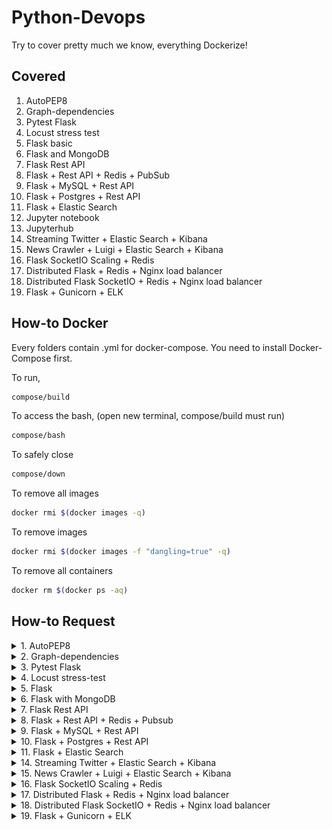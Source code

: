 # Python-Devops
Try to cover pretty much we know, everything Dockerize!

## Covered
1. AutoPEP8
2. Graph-dependencies
3. Pytest Flask
4. Locust stress test
5. Flask basic
6. Flask and MongoDB
7. Flask Rest API
8. Flask + Rest API + Redis + PubSub
9. Flask + MySQL + Rest API
10. Flask + Postgres + Rest API
11. Flask + Elastic Search
12. Jupyter notebook
13. Jupyterhub
14. Streaming Twitter + Elastic Search + Kibana
15. News Crawler + Luigi + Elastic Search + Kibana
16. Flask SocketIO Scaling + Redis
17. Distributed Flask + Redis + Nginx load balancer
18. Distributed Flask SocketIO + Redis + Nginx load balancer
19. Flask + Gunicorn + ELK

## How-to Docker
Every folders contain .yml for docker-compose. You need to install Docker-Compose first.

To run,
```bash
compose/build
```

To access the bash, (open new terminal, compose/build must run)
```bash
compose/bash
```

To safely close
```bash
compose/down
```

To remove all images
```bash
docker rmi $(docker images -q)
```

To remove <none> images
```bash
docker rmi $(docker images -f "dangling=true" -q)
```

To remove all containers
```bash
docker rm $(docker ps -aq)
```

## How-to Request

<details><summary>1. AutoPEP8</summary>

```bash
cd autopep8
autopep8 --in-place --aggressive --recursive .
```

</details>

<details><summary>2. Graph-dependencies</summary>

```bash
cd graph-dependencies
python3 pyan.py malaya/*.py --colored --annotate --grouped --dot > malaya.dot
dot -Tsvg malaya.dot > malaya.svg
```

![alt text](graph-dependencies/malaya.svg)

![alt text](graph-dependencies/malaya-graph.png)

</details>

<details><summary>3. Pytest Flask</summary>

```text
pytest_1  | Name                 Stmts   Miss  Cover
pytest_1  | ----------------------------------------
pytest_1  | web/__init__.py         13      2    85%
pytest_1  | web/calculation.py       6      1    83%
pytest_1  | ----------------------------------------
pytest_1  | TOTAL                   19      3    84%
pytest_1  | Coverage HTML written to dir htmlcov
```

Open report/index.html

![alt text](pytest-flask/coverage.png)

</details>

<details><summary>4. Locust stress-test</summary>

![alt text](Locust-Stresstest/screenshot1.png)

![alt text](Locust-Stresstest/screenshot2.png)

</details>

<details><summary>5. Flask</summary>

```text
curl localhost:5000/ -x GET

Hey, we have Flask in a Docker container!
```
```text
curl localhost:5000/members/husein/

husein
```

</details>

<details><summary>6. Flask with MongoDB</summary>

```text
curl localhost:5000/ -X GET

Hey, we have Flask with MongoDB in a Docker container!
```
```text
curl localhost:5000/insert?name=husein -X GET

done inserted husein
```
```text
curl localhost:5000/get?name=husein -X GET

husein
```
```text
curl localhost:5000/get?name=mike -X GET

not found
```

</details>

<details><summary>7. Flask Rest API</summary>

```text
curl localhost:5000 -X GET

{"hello": "world"}
```
```text
curl localhost:5000/todo1 -d "data=take milk" -X PUT
curl localhost:5000/todo1 -X GET

{"todo1": "take milk"}
```

</details>

<details><summary>8. Flask + Rest API + Redis + Pubsub</summary>

```text
curl localhost:5000 -X GET

Hey, we have Flask with Redis in a Docker container!
```

```text
localhost:5000/first-channel -X GET

{"message": "Internal Server Error"}
```

```text
curl localhost:5000/first-channel -d "data=from first channel" -X PUT

"from first channel"

curl localhost:5000/first-channel -X GET

"from first channel"
```

```text
curl localhost:5000/fifth-channel -X GET

{"message": "Internal Server Error"}
```

</details>

<details><summary>9. Flask + MySQL + Rest API</summary>

```text
curl localhost:5000/ -d "username=huseinzol05&first_name=husein&last_name=zolkepli&password=comel" -X PUT

"success {\"password\": \"comel\", \"first_name\": \"husein\", \"last_name\": \"zolkepli\", \"username\": \"huseinzol05\"}"

curl localhost:5000/ -d "username=huseinzol05" -X GET

"[10001, \"huseinzol05\", \"husein\", \"zolkepli\", \"comel\"]"
```

</details>

<details><summary>10. Flask + Postgres + Rest API</summary>

```text
curl localhost:5000/ -d "username=huseinzol05&first_name=husein&last_name=zolkepli&pass=comel" -X PUT

"success {\"pass\": \"comel\", \"first_name\": \"husein\", \"last_name\": \"zolkepli\", \"username\": \"huseinzol05\"}"

curl localhost:5000/ -d "username=huseinzol05" -X GET

"[\"huseinzol05\", \"husein\", \"zolkepli\", \"comel\"]"
```

</details>

<details><summary>11. Flask + Elastic Search</summary>

```text
curl localhost:9200/recipes/_search?q=title:salad -X GET

{"took":62,"timed_out":false,"_shards":{"total":1,"successful":1,"skipped":0,"failed":0},"hits":{"total":10,"max_score":0.054237623,"hits":[{"_index":"recipes","_type":"salads","_id":"LtlzD2UBBv9LAuM_3gMX","_score":0.054237623,"_source":{"ingredients": [{"step": "1/4 cup basil leaves"}, {"step": "4 cups 1/2-inch cubes watermelon"}, {"step": "2 teaspoons lemon juice"}, {"step": "1/4 teaspoon kosher salt"}, {"step": "1/4 teaspoon chili powder"}], "description": "A quick salad of watermelon and basil. The chili powder plays well with the sweetness of the melon.", "submitter": "Chefthompson.com", "title": "Watermelon Basil Salad", "calories": "10"}}
```

</details>

<details><summary>14. Streaming Twitter + Elastic Search + Kibana</summary>

Make sure you inserted related keys in twitter-streaming.py

```python
consumer_key=""
consumer_secret=""

access_token=""
access_token_secret=""
```

![alt text](sentiment-twitter-elasticsearch/kibana.png)

</details>

<details><summary>15. News Crawler + Luigi + Elastic Search + Kibana</summary>

Task automation

![alt text](luigi-crawler-sentiment-elasticsearch/dependency.png)

localhost:8082

![alt text](luigi-crawler-sentiment-elasticsearch/luigi.png)

Kibana

![alt text](luigi-crawler-sentiment-elasticsearch/kibana.png)

</details>

<details><summary>16. Flask SocketIO Scaling + Redis</summary>

```python
# gunicorn with eventlet, 400 unique threads, 100 threads per second
stress_test(400,100)

# index 0, total time taken 99.869447 s, average time taken 0.998694 s
# index 100, total time taken 222.226329 s, average time taken 2.222263 s
# index 200, total time taken 271.741829 s, average time taken 2.717418 s
# index 300, total time taken 376.807925 s, average time taken 3.768079 s
```

</details>

<details><summary>17. Distributed Flask + Redis + Nginx load balancer</summary>

```text
Port 80 will load balanced on 2 different servers, 5000 and 5001.

curl http://localhost:5000/ -X GET
Hello World! I have been seen 19 times.

curl http://localhost:5001/ -X GET
Hello World! I have been seen 20 times.

curl http://localhost/ -X GET
Hello World! I have been seen 21 times.
```

</details>

<details><summary>18. Distributed Flask SocketIO + Redis + Nginx load balancer</summary>

```text
Port 80 will load balanced on 2 different servers, 5000 and 5001.

stress_test(get_time_80, 50,10)
index 0, total time taken 1.087309 s, average time taken 0.108731 s
index 10, total time taken 1.203958 s, average time taken 0.120396 s
index 20, total time taken 1.310126 s, average time taken 0.131013 s
index 30, total time taken 1.595863 s, average time taken 0.159586 s
index 40, total time taken 1.548332 s, average time taken 0.154833 s
```

</details>

<details><summary>19. Flask + Gunicorn + ELK</summary>

```html
http://localhost:9200/_cat/indices?v
```

```text
health status index               uuid                   pri rep docs.count docs.deleted store.size pri.store.size
yellow open   logstash-2018.09.30 IL6UjeHTTCKdL8be5hpOUw   5   1          0            0       460b           460b
```

```html
http://localhost:9200/logstash-2018.09.30/_search
```

```text
{"took":147,"timed_out":false,"_shards":{"total":5,"successful":5,"skipped":0,"failed":0},"hits":{"total":4,"max_score":1.0,"hits":[{"_index":"logstash-2018.09.30","_type":"doc","_id":"lUw4KGYBBCQZE1CyH2wT","_score":1.0,"_source":{"@timestamp":"2018-09-30T02:04:18.472Z","host":"localhost","@version":"1","port":36286,"message":"172.22.0.1 - - [30/Sep/2018:02:04:18 +0000] \"GET / HTTP/1.1\" 200 41 \"-\" \"Mozilla/5.0 (Macintosh; Intel Mac OS X 10_13_4) AppleWebKit/537.36 (KHTML, like Gecko) Chrome/68.0.3440.106 Safari/537.36\""}},{"_index":"logstash-2018.09.30","_type":"doc","_id":"k0w4KGYBBCQZE1CyHWyY","_score":1.0,"_source":{"@timestamp":"2018-09-30T02:04:17.203Z","host":"localhost","@version":"1","port":36286,"message":"172.22.0.1 - - [30/Sep/2018:02:04:16 +0000] \"GET / HTTP/1.1\" 200 41 \"-\" \"Mozilla/5.0 (Macintosh; Intel Mac OS X 10_13_4) AppleWebKit/537.36 (KHTML, like Gecko) Chrome/68.0.3440.106 Safari/537.36\""}},{"_index":"logstash-2018.09.30","_type":"doc","_id":"lkw4KGYBBCQZE1CyH2zP","_score":1.0,"_source":{"@timestamp":"2018-09-30T02:04:18.658Z","host":"localhost","@version":"1","port":36286,"message":"172.22.0.1 - - [30/Sep/2018:02:04:18 +0000] \"GET / HTTP/1.1\" 200 41 \"-\" \"Mozilla/5.0 (Macintosh; Intel Mac OS X 10_13_4) AppleWebKit/537.36 (KHTML, like Gecko) Chrome/68.0.3440.106 Safari/537.36\""}},{"_index":"logstash-2018.09.30","_type":"doc","_id":"lEw4KGYBBCQZE1CyHWzg","_score":1.0,"_source":{"@timestamp":"2018-09-30T02:04:18.160Z","host":"localhost","@version":"1","port":36286,"message":"172.22.0.1 - - [30/Sep/2018:02:04:18 +0000] \"GET / HTTP/1.1\" 200 41 \"-\" \"Mozilla/5.0 (Macintosh; Intel Mac OS X 10_13_4) AppleWebKit/537.36 (KHTML, like Gecko) Chrome/68.0.3440.106 Safari/537.36\""}}]}}
```

</details>
